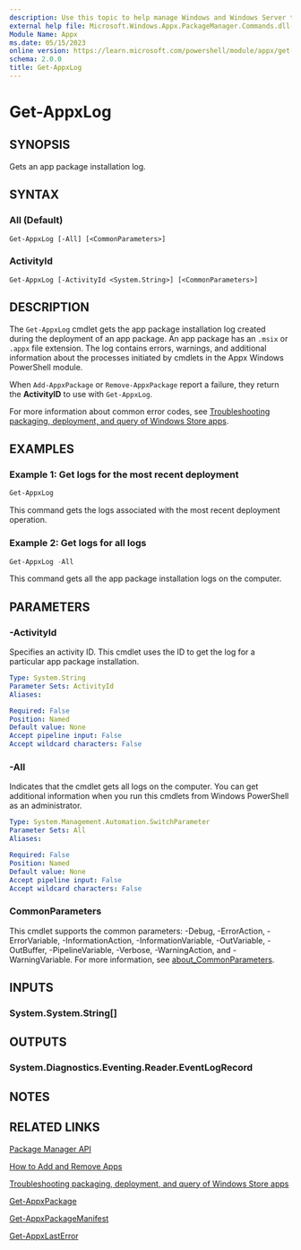 ```yaml
---
description: Use this topic to help manage Windows and Windows Server technologies with Windows PowerShell.
external help file: Microsoft.Windows.Appx.PackageManager.Commands.dll-help.xml
Module Name: Appx
ms.date: 05/15/2023
online version: https://learn.microsoft.com/powershell/module/appx/get-appxlog?view=windowsserver2022-ps&wt.mc_id=ps-gethelp
schema: 2.0.0
title: Get-AppxLog
---
```


# Get-AppxLog

## SYNOPSIS
Gets an app package installation log.

## SYNTAX

### All (Default)

```
Get-AppxLog [-All] [<CommonParameters>]
```

### ActivityId

```
Get-AppxLog [-ActivityId <System.String>] [<CommonParameters>]
```

## DESCRIPTION

The `Get-AppxLog` cmdlet gets the app package installation log created during the deployment of
an app package. An app package has an `.msix` or `.appx` file extension. The log contains errors,
warnings, and additional information about the processes initiated by cmdlets in the Appx Windows
PowerShell module.

When `Add-AppxPackage` or `Remove-AppxPackage` report a failure, they return the **ActivityID** to
use with `Get-AppxLog`.

For more information about common error codes, see
[Troubleshooting packaging, deployment, and query of Windows Store apps](https://go.microsoft.com/fwlink/?LinkId=271201).

## EXAMPLES

### Example 1: Get logs for the most recent deployment

```powershell
Get-AppxLog
```

This command gets the logs associated with the most recent deployment operation.

### Example 2: Get logs for all logs

```powershell
Get-AppxLog -All
```

This command gets all the app package installation logs on the computer.

## PARAMETERS

### -ActivityId

Specifies an activity ID. This cmdlet uses the ID to get the log for a particular app package
installation.

```yaml
Type: System.String
Parameter Sets: ActivityId
Aliases:

Required: False
Position: Named
Default value: None
Accept pipeline input: False
Accept wildcard characters: False
```

### -All

Indicates that the cmdlet gets all logs on the computer. You can get additional information when you
run this cmdlets from Windows PowerShell as an administrator.

```yaml
Type: System.Management.Automation.SwitchParameter
Parameter Sets: All
Aliases:

Required: False
Position: Named
Default value: None
Accept pipeline input: False
Accept wildcard characters: False
```

### CommonParameters

This cmdlet supports the common parameters: -Debug, -ErrorAction, -ErrorVariable,
-InformationAction, -InformationVariable, -OutVariable, -OutBuffer, -PipelineVariable, -Verbose,
-WarningAction, and -WarningVariable. For more information, see
[about_CommonParameters](http://go.microsoft.com/fwlink/?LinkID=113216).

## INPUTS

### System.System.String[]

## OUTPUTS

### System.Diagnostics.Eventing.Reader.EventLogRecord

## NOTES

## RELATED LINKS

[Package Manager API](https://go.microsoft.com/fwlink/?LinkId=245447)

[How to Add and Remove Apps](https://go.microsoft.com/fwlink/?LinkID=231020)

[Troubleshooting packaging, deployment, and query of Windows Store apps](https://go.microsoft.com/fwlink/?LinkId=271201)

[Get-AppxPackage](./Get-AppxPackage.md)

[Get-AppxPackageManifest](./Get-AppxPackageManifest.md)

[Get-AppxLastError](./Get-AppxLastError.md)
